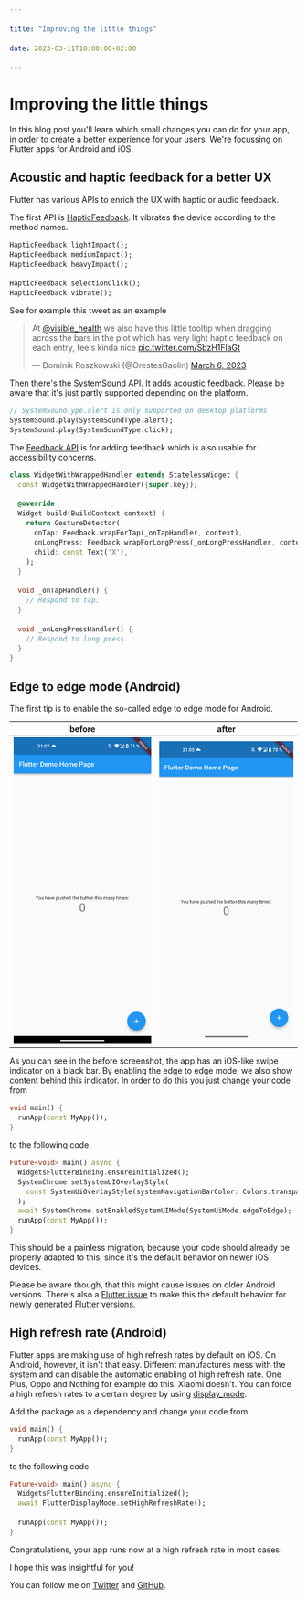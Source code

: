 ```yaml
---

title: "Improving the little things"

date: 2023-03-11T10:00:00+02:00

---
```


# Improving the little things

In this blog post you'll learn which small changes you can do for your app, in order to create a better experience for your users.
We're focussing on Flutter apps for Android and iOS.

## Acoustic and haptic feedback for a better UX

Flutter has various APIs to enrich the UX with haptic or audio feedback. 

The first API is [HapticFeedback](https://api.flutter.dev/flutter/services/HapticFeedback-class.html). It vibrates the device according to the method names.

```dart
HapticFeedback.lightImpact();
HapticFeedback.mediumImpact();
HapticFeedback.heavyImpact();

HapticFeedback.selectionClick();
HapticFeedback.vibrate();
```

See for example this tweet as an example

<blockquote class="twitter-tweet" data-dnt="true"><p lang="en" dir="ltr">At <a href="https://twitter.com/visible_health?ref_src=twsrc%5Etfw">@visible_health</a> we also have this little tooltip when dragging across the bars in the plot which has very light haptic feedback on each entry, feels kinda nice <a href="https://t.co/SbzH1FlaGt">pic.twitter.com/SbzH1FlaGt</a></p>&mdash; Dominik Roszkowski (@OrestesGaolin) <a href="https://twitter.com/OrestesGaolin/status/1632720877841178625?ref_src=twsrc%5Etfw">March 6, 2023</a></blockquote> <script async src="https://platform.twitter.com/widgets.js" charset="utf-8"></script>

Then there's the [SystemSound](https://api.flutter.dev/flutter/services/SystemSoundType.html) API. It adds acoustic feedback. Please be aware that it's just partly supported depending on the platform. 

```dart
// SystemSoundType.alert is only supported on desktop platforms
SystemSound.play(SystemSoundType.alert);
SystemSound.play(SystemSoundType.click);
```

The [Feedback API](https://api.flutter.dev/flutter/material/Feedback-class.html) is for adding feedback which is also usable for accessibility concerns. 

```dart
class WidgetWithWrappedHandler extends StatelessWidget {
  const WidgetWithWrappedHandler({super.key});

  @override
  Widget build(BuildContext context) {
    return GestureDetector(
      onTap: Feedback.wrapForTap(_onTapHandler, context),
      onLongPress: Feedback.wrapForLongPress(_onLongPressHandler, context),
      child: const Text('X'),
    );
  }

  void _onTapHandler() {
    // Respond to tap.
  }

  void _onLongPressHandler() {
    // Respond to long press.
  }
}
```

## Edge to edge mode (Android)

The first tip is to enable the so-called edge to edge mode for Android.

| before | after |
|:-:|:-:|
|![](e2e-before.png)|![](e2e-after.png)|

As you can see in the before screenshot, the app has an iOS-like swipe indicator on a black bar.
By enabling the edge to edge mode, we also show content behind this indicator.
In order to do this you just change your code from 

```dart
void main() {
  runApp(const MyApp());
}
```

to the following code

```dart
Future<void> main() async {
  WidgetsFlutterBinding.ensureInitialized();
  SystemChrome.setSystemUIOverlayStyle(
    const SystemUiOverlayStyle(systemNavigationBarColor: Colors.transparent),
  );
  await SystemChrome.setEnabledSystemUIMode(SystemUiMode.edgeToEdge);
  runApp(const MyApp());
}
```

This should be a painless migration, because your code should already be properly adapted to this, since it's the default behavior on newer iOS devices.

Please be aware though, that this might cause issues on older Android versions. There's also a [Flutter issue](https://github.com/flutter/flutter/issues/86248) to make this the default behavior for newly generated Flutter versions.

## High refresh rate (Android)

Flutter apps are making use of high refresh rates by default on iOS. On Android, however, it isn't that easy. Different manufactures mess with the system and can disable the automatic enabling of high refresh rate.
One Plus, Oppo and Nothing for example do this. Xiaomi doesn't.
You can force a high refresh rates to a certain degree by using [display_mode](https://pub.dev/packages/flutter_displaymode).

Add the package as a dependency and change your code from

```dart
void main() {
  runApp(const MyApp());
}
```

to the following code

```dart
Future<void> main() async {
  WidgetsFlutterBinding.ensureInitialized();
  await FlutterDisplayMode.setHighRefreshRate();

  runApp(const MyApp());
}
```

Congratulations, your app runs now at a high refresh rate in most cases.

I hope this was insightful for you!

You can follow me on [Twitter](https://twitter.com/ue_man) and [GitHub](https://github.com/ueman).